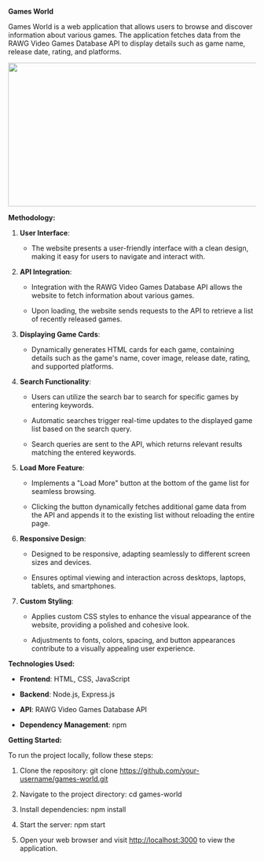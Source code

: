 **Games World**

Games World is a web application that allows users to browse and
discover information about various games. The application fetches data
from the RAWG Video Games Database API to display details such as game
name, release date, rating, and platforms.

<img src="media/image1.png" style="width:6.5in;height:3.03681in" />

**Methodology:**

1.  **User Interface**:

    -   The website presents a user-friendly interface with a clean
        design, making it easy for users to navigate and interact with.

2.  **API Integration**:

    -   Integration with the RAWG Video Games Database API allows the
        website to fetch information about various games.

    -   Upon loading, the website sends requests to the API to retrieve
        a list of recently released games.

3.  **Displaying Game Cards**:

    -   Dynamically generates HTML cards for each game, containing
        details such as the game's name, cover image, release date,
        rating, and supported platforms.

4.  **Search Functionality**:

    -   Users can utilize the search bar to search for specific games by
        entering keywords.

    -   Automatic searches trigger real-time updates to the displayed
        game list based on the search query.

    -   Search queries are sent to the API, which returns relevant
        results matching the entered keywords.

5.  **Load More Feature**:

    -   Implements a "Load More" button at the bottom of the game list
        for seamless browsing.

    -   Clicking the button dynamically fetches additional game data
        from the API and appends it to the existing list without
        reloading the entire page.

6.  **Responsive Design**:

    -   Designed to be responsive, adapting seamlessly to different
        screen sizes and devices.

    -   Ensures optimal viewing and interaction across desktops,
        laptops, tablets, and smartphones.

7.  **Custom Styling**:

    -   Applies custom CSS styles to enhance the visual appearance of
        the website, providing a polished and cohesive look.

    -   Adjustments to fonts, colors, spacing, and button appearances
        contribute to a visually appealing user experience.

**Technologies Used:**

-   **Frontend**: HTML, CSS, JavaScript

-   **Backend**: Node.js, Express.js

-   **API**: RAWG Video Games Database API

-   **Dependency Management**: npm

**Getting Started:**

To run the project locally, follow these steps:

1.  Clone the repository: git clone
    https://github.com/your-username/games-world.git

2.  Navigate to the project directory: cd games-world

3.  Install dependencies: npm install

4.  Start the server: npm start

5.  Open your web browser and visit
    [<u>http://localhost:3000</u>](http://localhost:3000) to view the
    application.
